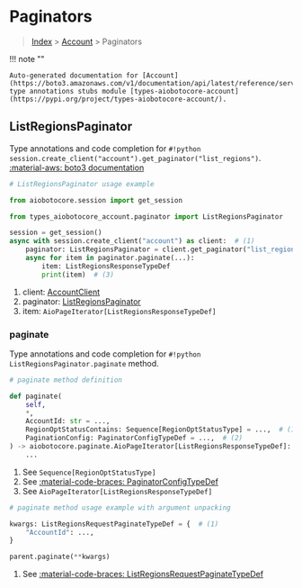 # Paginators

> [Index](../README.md) > [Account](./README.md) > Paginators

!!! note ""

    Auto-generated documentation for [Account](https://boto3.amazonaws.com/v1/documentation/api/latest/reference/services/account.html#account)
    type annotations stubs module [types-aiobotocore-account](https://pypi.org/project/types-aiobotocore-account/).

## ListRegionsPaginator

Type annotations and code completion for `#!python session.create_client("account").get_paginator("list_regions")`.
[:material-aws: boto3 documentation](https://boto3.amazonaws.com/v1/documentation/api/latest/reference/services/account/paginator/ListRegions.html#Account.Paginator.ListRegions)

```python
# ListRegionsPaginator usage example

from aiobotocore.session import get_session

from types_aiobotocore_account.paginator import ListRegionsPaginator

session = get_session()
async with session.create_client("account") as client:  # (1)
    paginator: ListRegionsPaginator = client.get_paginator("list_regions")  # (2)
    async for item in paginator.paginate(...):
        item: ListRegionsResponseTypeDef
        print(item)  # (3)
```

1. client: [AccountClient](./client.md)
2. paginator: [ListRegionsPaginator](./paginators.md#listregionspaginator)
3. item: `AioPageIterator[ListRegionsResponseTypeDef]`


### paginate

Type annotations and code completion for `#!python ListRegionsPaginator.paginate` method.

```python
# paginate method definition

def paginate(
    self,
    *,
    AccountId: str = ...,
    RegionOptStatusContains: Sequence[RegionOptStatusType] = ...,  # (1)
    PaginationConfig: PaginatorConfigTypeDef = ...,  # (2)
) -> aiobotocore.paginate.AioPageIterator[ListRegionsResponseTypeDef]:  # (3)
    ...
```

1. See `Sequence[RegionOptStatusType]`
2. See [:material-code-braces: PaginatorConfigTypeDef](./type_defs.md#paginatorconfigtypedef)
3. See `AioPageIterator[ListRegionsResponseTypeDef]`


```python
# paginate method usage example with argument unpacking

kwargs: ListRegionsRequestPaginateTypeDef = {  # (1)
    "AccountId": ...,
}

parent.paginate(**kwargs)
```

1. See [:material-code-braces: ListRegionsRequestPaginateTypeDef](./type_defs.md#listregionsrequestpaginatetypedef)
